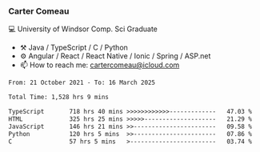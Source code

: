 ### Carter Comeau

💻 University of Windsor Comp. Sci Graduate

- ⚒️ Java / TypeScript / C / Python
- ⚙️ Angular / React / React Native / Ionic / Spring / ASP.net
- 📫 How to reach me: cartercomeau@icloud.com

<!--START_SECTION:waka-->

```txt
From: 21 October 2021 - To: 16 March 2025

Total Time: 1,528 hrs 9 mins

TypeScript       718 hrs 40 mins >>>>>>>>>>>>-------------   47.03 %
HTML             325 hrs 25 mins >>>>>--------------------   21.29 %
JavaScript       146 hrs 21 mins >>-----------------------   09.58 %
Python           120 hrs 5 mins  >>-----------------------   07.86 %
C                57 hrs 5 mins   >------------------------   03.74 %
```

<!--END_SECTION:waka-->
